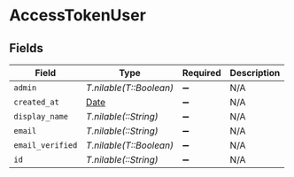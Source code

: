 # AccessTokenUser


## Fields

| Field                                                                | Type                                                                 | Required                                                             | Description                                                          |
| -------------------------------------------------------------------- | -------------------------------------------------------------------- | -------------------------------------------------------------------- | -------------------------------------------------------------------- |
| `admin`                                                              | *T.nilable(T::Boolean)*                                              | :heavy_minus_sign:                                                   | N/A                                                                  |
| `created_at`                                                         | [Date](https://ruby-doc.org/stdlib-2.6.1/libdoc/date/rdoc/Date.html) | :heavy_minus_sign:                                                   | N/A                                                                  |
| `display_name`                                                       | *T.nilable(::String)*                                                | :heavy_minus_sign:                                                   | N/A                                                                  |
| `email`                                                              | *T.nilable(::String)*                                                | :heavy_minus_sign:                                                   | N/A                                                                  |
| `email_verified`                                                     | *T.nilable(T::Boolean)*                                              | :heavy_minus_sign:                                                   | N/A                                                                  |
| `id`                                                                 | *T.nilable(::String)*                                                | :heavy_minus_sign:                                                   | N/A                                                                  |